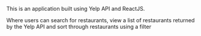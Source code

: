 This is an application built using Yelp API and ReactJS.

Where users can search for restaurants, view a list of restaurants returned by the Yelp API and sort through restaurants using a filter
